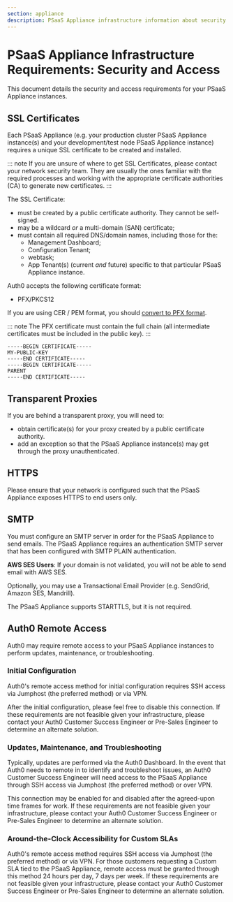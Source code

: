 ```yaml
---
section: appliance
description: PSaaS Appliance infrastructure information about security
---
```


# PSaaS Appliance Infrastructure Requirements: Security and Access

 This document details the security and access requirements for your PSaaS Appliance instances.

 ## SSL Certificates

 Each PSaaS Appliance (e.g. your production cluster PSaaS Appliance instance(s) and your development/test node PSaaS Appliance instance) requires a unique SSL certificate to be created and installed.

 ::: note
   If you are unsure of where to get SSL Certificates, please contact your network security team. They are usually the ones familiar with the required processes and working with the appropriate certificate authorities (CA) to generate new certificates.
 :::

The SSL Certificate:

* must be created by a public certificate authority. They cannot be self-signed.
* may be a wildcard *or* a multi-domain (SAN) certificate;
* must contain all required DNS/domain names, including those for the:
    * Management Dashboard;
    * Configuration Tenant;
    * webtask;
    * App Tenant(s) (current *and* future) specific to that particular PSaaS Appliance instance.

Auth0 accepts the following certificate format:

* PFX/PKCS12

If you are using CER / PEM format, you should [convert to PFX format](http://stackoverflow.com/questions/2957742/how-to-convert-pkcs8-formatted-pem-private-key-to-the-traditional-format).

::: note
  The PFX certificate must contain the full chain (all intermediate certificates must be included in the public key).
:::

```text
-----BEGIN CERTIFICATE-----
MY-PUBLIC-KEY
-----END CERTIFICATE-----
-----BEGIN CERTIFICATE-----
PARENT
-----END CERTIFICATE-----
```

## Transparent Proxies

If you are behind a transparent proxy, you will need to:

* obtain certificate(s) for your proxy created by a public certificate authority.
* add an exception so that the PSaaS Appliance instance(s) may get through the proxy unauthenticated.

## HTTPS

Please ensure that your network is configured such that the PSaaS Appliance exposes HTTPS to end users only.

## SMTP

You must configure an SMTP server in order for the PSaaS Appliance to send emails. The PSaaS Appliance requires an authentication SMTP server that has been configured with SMTP PLAIN authentication.

**AWS SES Users**: If your domain is not validated, you will not be able to send email with AWS SES.

Optionally, you may use a Transactional Email Provider (e.g. SendGrid, Amazon SES, Mandrill).

The PSaaS Appliance supports STARTTLS, but it is not required.

## Auth0 Remote Access

Auth0 may require remote access to your PSaaS Appliance instances to perform updates, maintenance, or troubleshooting.

### Initial Configuration

Auth0's remote access method for initial configuration requires SSH access via Jumphost (the preferred method) or via VPN.

After the initial configuration, please feel free to disable this connection. If these requirements are not feasible given your infrastructure, please contact your Auth0 Customer Success Engineer or Pre-Sales Engineer to determine an alternate solution.

### Updates, Maintenance, and Troubleshooting

Typically, updates are performed via the Auth0 Dashboard. In the event that Auth0 needs to remote in to identify and troubleshoot issues, an Auth0 Customer Success Engineer will need access to the PSaaS Appliance through SSH access via Jumphost (the preferred method) or over VPN.

This connection may be enabled for and disabled after the agreed-upon time frames for work. If these requirements are not feasible given your infrastructure, please contact your Auth0 Customer Success Engineer or Pre-Sales Engineer to determine an alternate solution.

### Around-the-Clock Accessibility for Custom SLAs

Auth0's remote access method requires SSH access via Jumphost (the preferred method) or via VPN. For those customers requesting a Custom SLA tied to the PSaaS Appliance, remote access must be granted through this method 24 hours per day, 7 days per week. If these requirements are not feasible given your infrastructure, please contact your Auth0 Customer Success Engineer or Pre-Sales Engineer to determine an alternate solution.
